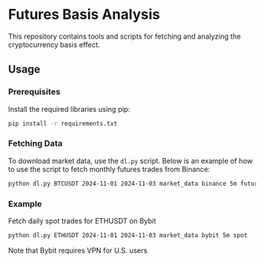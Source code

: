 # Futures Basis Analysis

This repository contains tools and scripts for fetching and analyzing the cryptocurrency basis effect.

## Usage

### Prerequisites

Install the required libraries using pip:

```bash
pip install -r requirements.txt
```

### Fetching Data

To download market data, use the `dl.py` script. Below is an example of how to use the script to fetch monthly futures trades from Binance:

```bash
python dl.py BTCUSDT 2024-11-01 2024-11-03 market_data binance 5m futures --type=um
```

### Example

Fetch daily spot trades for ETHUSDT on Bybit

```bash
python dl.py ETHUSDT 2024-11-01 2024-11-03 market_data bybit 5m spot 
```

Note that Bybit requires VPN for U.S. users
